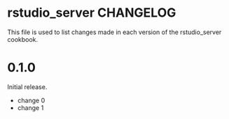 # rstudio_server CHANGELOG

This file is used to list changes made in each version of the rstudio_server cookbook.

# 0.1.0

Initial release.

- change 0
- change 1

